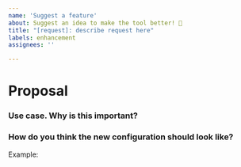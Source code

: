 ```yaml
---
name: 'Suggest a feature'
about: Suggest an idea to make the tool better! 🌟
title: "[request]: describe request here"
labels: enhancement
assignees: ''

---
```

# Proposal
###  Use case. Why is this important?

<!-- Please describe how this enhancement would improve your user experience -->

<!-- If changed configuration required -->
### How do you think the new configuration should look like?

Example:
```yaml

```